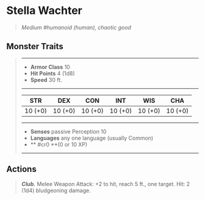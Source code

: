 # Stella Wachter
>*Medium #humanoid (human), chaotic good*
## Monster Traits
>___
>- **Armor Class** 10
>- **Hit Points** 4 (1d8)
>- **Speed** 30 ft.
>___
>|STR|DEX|CON|INT|WIS|CHA|
>|:---:|:---:|:---:|:---:|:---:|:---:|
>|10 (+0)|10 (+0)|10 (+0)|10 (+0)|10 (+0)|10 (+0)|
>___
>- **Senses** passive Perception 10
>- **Languages** any one language (usually Common)
>- ** #cr0 **(0 or 10 XP)
>___
## Actions
>***Club.*** Melee Weapon Attack: +2 to hit, reach 5 ft., one target. Hit: 2 (1d4) bludgeoning damage.